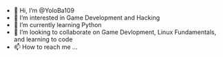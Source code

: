 - 👋 Hi, I’m @YoloBa109
- 👀 I’m interested in Game Development and Hacking
- 🌱 I’m currently learning Python
- 💞️ I’m looking to collaborate on Game Devlopment, Linux Fundamentals, and learning to code
- 📫 How to reach me ...

<!---
YoloBa109/YoloBa109 is a ✨ special ✨ repository because its `README.md` (this file) appears on your GitHub profile.
You can click the Preview link to take a look at your changes.
--->
